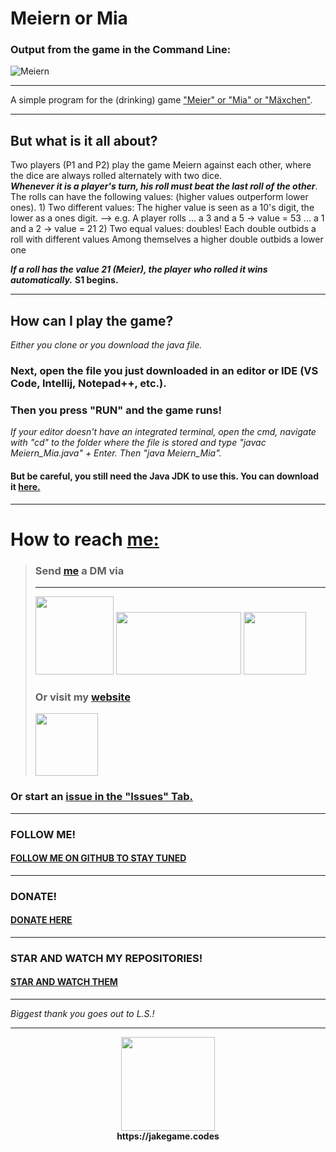 # Meiern or Mia
### **Output from the game in the Command Line:**
![Meiern](https://user-images.githubusercontent.com/71566988/114567406-831fbf00-9c73-11eb-812e-f0c6b85feb22.gif "Output from the game in the Command Line")
****
A simple program for the (drinking) game ["Meier" or "Mia" or "Mäxchen"](https://en.wikipedia.org/wiki/Mia_(game)).
****
## **But what is it all about?**
Two players (P1 and P2) play the game Meiern against each other,
where the dice are always rolled alternately with two dice.<br>
***Whenever it is a player's turn, his roll must beat the last roll of the other***.<br>
The rolls can have the following values: (higher values outperform lower ones).
    1) Two different values:
        The higher value is seen as a 10's digit, the lower as a ones digit.
        --> e.g. A player rolls ... a 3 and a 5 -> value = 53
                                    ... a 1 and a 2 -> value = 21
    2) Two equal values: doubles!
        Each double outbids a roll with different values
        Among themselves a higher double outbids a lower one
        
***If a roll has the value 21 (Meier), the player who rolled it wins automatically.***
**S1 begins.**
*****
## **How can I play the game?**
*Either you clone or you download the java file.*<br>
### Next, open the file you just downloaded in an editor or IDE (VS Code, Intellij, Notepad++, etc.).<br>
### Then you press "RUN" and the game runs!
*If your editor doesn't have an integrated terminal, open the cmd, navigate with "cd" to the folder where the file is stored and type "javac Meiern_Mia.java" + Enter. Then "java Meiern_Mia".* <br>
#### **But be careful, you still need the Java JDK to use this. You can download it [here.](https://www.oracle.com/java/technologies/javase-jdk16-downloads.html "Downlaod the Java JDK HERE!")**
****
# How to reach [me:](https://github.com/JakeGame3/AboutMe) <br>

> ### **Send [me](https://github.com/JakeGame3/AboutMe) a DM via** <br>
> ****
>[<img src="https://media.giphy.com/media/Fo5y4K3GD3RYijvsCS/giphy.gif" width="125" height="125"/>](https://discordapp.com/users/601715164835741696 "Send me a MESSAGE via Discord")
>[<img src="https://media.giphy.com/media/iFgzUCWgxj7B22ik2K/giphy.gif" width="200" height="100"/>](https://www.reddit.com/user/JakeGame3 "Send me a MESSAGE via Reddit") 
>[<img src="https://techcrunch.com/wp-content/uploads/2014/06/twitter-rise.gif?w=1390&crop=1" width="100" height="100"/>](https://twitter.com/Jake_Game3 "Send me a MESSAGE via Twitter")<br>
> ### **Or visit my [website](https://jakegame.codes)**
> [<img src="https://media.giphy.com/media/ZgTR3UQ9XAWDvqy9jv/giphy.gif" width="100" height="100"/>](https://jakegame.codes "VIEW MY WEBSITE!")
### Or start an [issue in the "Issues" Tab.](https://github.com/JakeGame3/Meiern/issues "Create an issue!")
****
### FOLLOW ME!
#### [FOLLOW ME ON GITHUB TO STAY TUNED](https://github.com/JakeGame3 "Follow")
****
### DONATE!
#### [DONATE HERE](https://paypal.me/jakegame3 "Donate")
****
### STAR AND WATCH MY REPOSITORIES!
#### [STAR AND WATCH THEM](https://github.com/JakeGame3?tab=repositories " Star and Watch")
****
*Biggest thank you goes out to L.S.!*
****
<p align="center">
  <img width="150" height="150" src="https://media.giphy.com/media/ZgTR3UQ9XAWDvqy9jv/giphy.gif"><br>
  <b>https://jakegame.codes</b>
</p>
